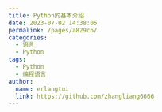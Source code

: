 ```yaml
---
title: Python的基本介绍
date: 2023-07-02 14:38:05
permalink: /pages/a829c6/
categories:
  - 语言
  - Python
tags:
  - Python
  - 编程语言
author: 
  name: erlangtui
  link: https://github.com/zhangliang6666
---
```

